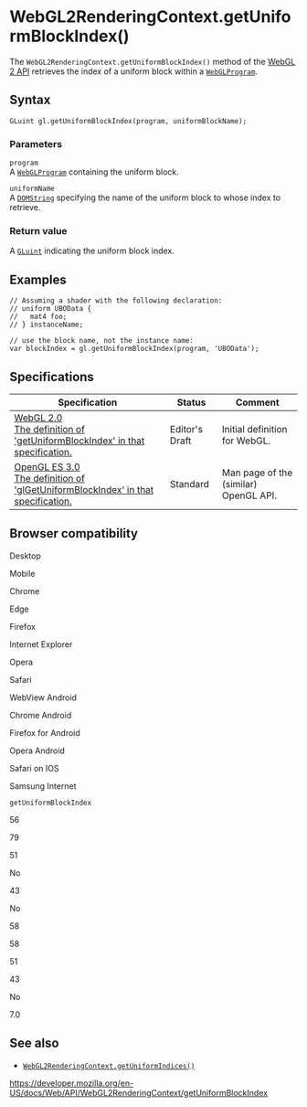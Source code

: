 WebGL2RenderingContext.getUniformBlockIndex()
=============================================

The `WebGL2RenderingContext.getUniformBlockIndex()` method of the [WebGL 2 API](../webgl_api) retrieves the index of a uniform block within a [`WebGLProgram`](../webglprogram).

Syntax
------

    GLuint gl.getUniformBlockIndex(program, uniformBlockName);

### Parameters

`program`  
A [`WebGLProgram`](../webglprogram) containing the uniform block.

`uniformName`  
A [`DOMString`](../domstring) specifying the name of the uniform block to whose index to retrieve.

### Return value

A [`GLuint`](../webgl_api/types) indicating the uniform block index.

Examples
--------

    // Assuming a shader with the following declaration:
    // uniform UBOData {
    //   mat4 foo;
    // } instanceName;

    // use the block name, not the instance name:
    var blockIndex = gl.getUniformBlockIndex(program, 'UBOData');

Specifications
--------------

<table><thead><tr class="header"><th>Specification</th><th>Status</th><th>Comment</th></tr></thead><tbody><tr class="odd"><td><a href="https://www.khronos.org/registry/webgl/specs/latest/2.0/#3.7.16">WebGL 2.0<br />
<span class="small">The definition of 'getUniformBlockIndex' in that specification.</span></a></td><td><span class="spec-ed">Editor's Draft</span></td><td>Initial definition for WebGL.</td></tr><tr class="even"><td><a href="https://www.khronos.org/opengles/sdk/docs/man3/html/glGetUniformBlockIndex.xhtml">OpenGL ES 3.0<br />
<span class="small">The definition of 'glGetUniformBlockIndex' in that specification.</span></a></td><td><span class="spec-standard">Standard</span></td><td>Man page of the (similar) OpenGL API.</td></tr></tbody></table>

Browser compatibility
---------------------

Desktop

Mobile

Chrome

Edge

Firefox

Internet Explorer

Opera

Safari

WebView Android

Chrome Android

Firefox for Android

Opera Android

Safari on IOS

Samsung Internet

`getUniformBlockIndex`

56

79

51

No

43

No

58

58

51

43

No

7.0

See also
--------

-   [`WebGL2RenderingContext.getUniformIndices()`](getuniformindices)

<a href="https://developer.mozilla.org/en-US/docs/Web/API/WebGL2RenderingContext/getUniformBlockIndex" class="_attribution-link">https://developer.mozilla.org/en-US/docs/Web/API/WebGL2RenderingContext/getUniformBlockIndex</a>
